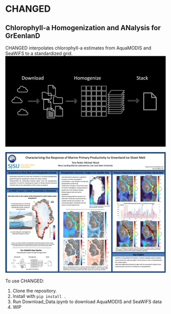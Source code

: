 # CHANGED
## Chlorophyll-a Homogenization and ANalysis for GrEenlanD

CHANGED interpolates chlorophyll-a estimates from AquaMODIS and SeaWiFS to a standardized grid. 
![CHANGED Pipeline](pipeline.png)

![poster](poster.png)

To use CHANGED:
1. Clone the repository. 
2. Install with `pip install .`
3. Run Download_Data.ipynb to download AquaMODIS and SeaWiFS data
4. WIP
